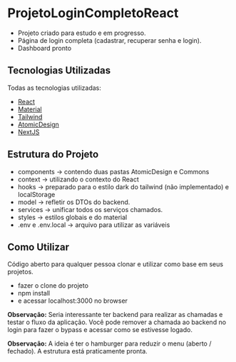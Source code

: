 # ProjetoLoginCompletoReact

- Projeto criado para estudo e em progresso.
- Página de login completa (cadastrar, recuperar senha e login).
- Dashboard pronto

## Tecnologias Utilizadas

Todas as tecnologias utilizadas:

- [React](https://reactjs.org/)
- [Material](https://material-ui.com/)
- [Tailwind](https://tailwindcss.com/)
- [AtomicDesign](https://atomicdesign.bradfrost.com/)
- [NextJS](https://nextjs.org/)

## Estrutura do Projeto

- components -> contendo duas pastas AtomicDesign e Commons
- context -> utilizando o contexto do React 
- hooks -> preparado para o estilo dark do tailwind (não implementado) e localStorage
- model -> refletir os DTOs do backend.
- services -> unificar todos os serviços chamados.
- styles -> estilos globais e do material
- .env e .env.local -> arquivo para utilizar as variáveis

## Como Utilizar

Código aberto para qualquer pessoa clonar e utilizar como base em seus projetos.

  - fazer o clone do projeto
  - npm install
  - e acessar localhost:3000 no browser

**Observação:** Seria interessante ter backend para realizar as chamadas e testar o fluxo da aplicação.
Você pode remover a chamada ao backend no login para fazer o bypass e acessar como se estivesse logado.

**Observação:** A ideia é ter o hamburger para reduzir o menu (aberto / fechado). A estrutura está praticamente pronta.
